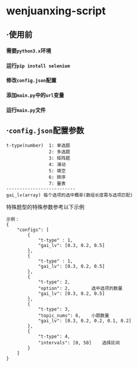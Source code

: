 # wenjuanxing-script
## ·使用前
#### 需要```python3.x```环境
#### 运行```pip install selenium```
#### 修改```config.json```配置
#### 添加```main.py```中的```url```变量
#### 运行```main.py```文件

## ·```config.json```配置参数
```
t-type(number)  1: 单选题
                2: 多选题
                3: 矩阵题
                4: 滑动
                5: 填空
                6: 排序
                7: 量表
--------------------------
gai_lv(array) 每个选项的选中概率(数组长度需与选项匹配)
```
特殊题型的特殊参数参考以下示例
```
示例：
{
    "configs": [
        {
            "t-type" : 1,
            "gai_lv": [0.3, 0.2, 0.5]
        },
        {
            "t-type" : 1,
            "gai_lv": [0.3, 0.2, 0.5]
        },
        {
            "t-type": 2,
            "option": 2,        选中选项的数量
            "gai_lv": [0.3, 0.2, 0.5]
        },
        {
            "t-type": 3,
            "topic_nums": 6,    小题数量
            "gai_lv": [0.3, 0.2, 0.2, 0.1, 0.2]
        },
        {
            "t-type": 4,
            "intervals": [0, 50]    选择区间
        }
    ]
}
```